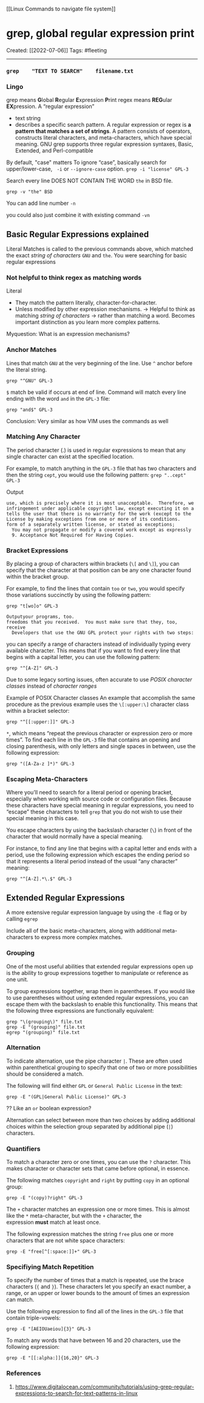 [[Linux Commands to navigate file system]]

# grep, global regular expression print
Created:  [[2022-07-06]]
Tags: #fleeting 

---
### `grep    "TEXT TO SEARCH"    filename.txt`


### Lingo
grep means **G**lobal **R**egular **E**xpression **P**rint
regex means **REG**ular **EX**pression. 
A “regular expression” 
- text string 
- describes a specific search pattern.
A regular expression or regex is **a pattern that matches a set of strings**. A pattern consists of operators, constructs literal characters, and meta-characters, which have special meaning. GNU grep supports three regular expression syntaxes, Basic, Extended, and Perl-compatible




By default, "case" matters
To ignore “case”, basically search for upper/lower-case,  
`-i` or `--ignore-case` option.
`grep -i "license" GPL-3`



Search every line 
DOES NOT CONTAIN THE WORD `the` in BSD file.
```
grep -v "the" BSD
```


You can add line number
`-n`

you could also just combine it with existing command
`-vn`


## Basic Regular Expressions explained
Literal Matches is called to the previous commands above, 
which matched the exact *string of characters* `GNU` and `the`. 
You were searching for basic regular expressions 


### Not helpful to think regex as matching words
Literal
- They match the pattern literally, character-for-character.
- Unless modified by other expression mechanisms.
-> Helpful to think as matching *string of characters* 
-> rather than matching a word. 
Becomes important distinction as you learn more complex patterns. 

Myquestion: What is an expression mechanisms?


### Anchor Matches
Lines that match `GNU` at the very beginning of the line. 
Use `^` anchor before the literal string.
```
grep "^GNU" GPL-3
```


`$` match be valid if occurs at end of line.
Command will match every line ending with the word `and` in the `GPL-3` file:
```
grep "and$" GPL-3
```


Conclusion: Very similar as how VIM uses the commands as well




### Matching Any Character

The period character (.) is used in regular expressions to mean that any single character can exist at the specified location.

For example, to match anything in the `GPL-3` file that has two characters and then the string `cept`, you would use the following pattern:
`grep "..cept" GPL-3`

Output
```
use, which is precisely where it is most unacceptable.  Therefore, we
infringement under applicable copyright law, except executing it on a
tells the user that there is no warranty for the work (except to the
License by making exceptions from one or more of its conditions.
form of a separately written license, or stated as exceptions;
  You may not propagate or modify a covered work except as expressly
  9. Acceptance Not Required for Having Copies.
```


### Bracket Expressions

By placing a group of characters within brackets (`\[` and `\]`), you can specify that the character at that position can be any one character found within the bracket group.

For example, to find the lines that contain `too` or `two`, you would specify those variations succinctly by using the following pattern:

```
grep "t[wo]o" GPL-3
```

```
Outputyour programs, too.
freedoms that you received.  You must make sure that they, too, receive
  Developers that use the GNU GPL protect your rights with two steps:
```


you can specify a range of characters instead of individually typing every available character.
This means that if you want to find every line that begins with a capital letter, you can use the following pattern:
```
grep "^[A-Z]" GPL-3
```


Due to some legacy sorting issues, 
often accurate to use *POSIX character classes* instead of *character ranges* 

Example of POSIX Character classes
An example that accomplish the same procedure as the previous example uses the `\[:upper:\]` character class within a bracket selector:
```
grep "^[[:upper:]]" GPL-3
```




`*`, which means “repeat the previous character or expression zero or more times”.
To find each line in the `GPL-3` file that contains an opening and closing parenthesis, with only letters and single spaces in between, use the following expression:

```
grep "([A-Za-z ]*)" GPL-3
```



### Escaping Meta-Characters
Where you’ll need to search for a literal period or opening bracket, 
especially when working with source code or configuration files. 
Because these characters have special meaning in regular expressions, 
you need to “escape” these characters to tell `grep` that you do not wish to use their special meaning in this case.

You escape characters by using the backslash character (`\`) in front of the character that would normally have a special meaning.


For instance, to find any line that begins with a capital letter and ends with a period, use the following expression which escapes the ending period so that it represents a literal period instead of the usual “any character” meaning:

```
grep "^[A-Z].*\.$" GPL-3
```




## Extended Regular Expressions
A more extensive regular expression language by 
using the `-E` flag or by 
calling `egrep` 

Include all of the basic meta-characters, 
along with additional meta-characters to express more complex matches.

### Grouping
One of the most useful abilities that extended regular expressions open up is the ability to group expressions together to manipulate or reference as one unit.

To group expressions together, wrap them in parentheses. If you would like to use parentheses without using extended regular expressions, you can escape them with the backslash to enable this functionality. This means that the following three expressions are functionally equivalent:

```
grep "\(grouping\)" file.txt
grep -E "(grouping)" file.txt
egrep "(grouping)" file.txt
```

### Alternation
To indicate alternation, use the pipe character `|`. These are often used within parenthetical grouping to specify that one of two or more possibilities should be considered a match.

The following will find either `GPL` or `General Public License` in the text:

```
grep -E "(GPL|General Public License)" GPL-3
```

?? Like an `or` boolean expression?

Alternation can select between more than two choices by adding additional choices within the selection group separated by additional pipe (`|`) characters.

### Quantifiers
To match a character zero or one times, you can use the `?` character. This makes character or character sets that came before optional, in essence.

The following matches `copyright` and `right` by putting `copy` in an optional group:

```
grep -E "(copy)?right" GPL-3
```
The `+` character matches an expression one or more times. This is almost like the `*` meta-character, but with the `+` character, the expression **must** match at least once.

The following expression matches the string `free` plus one or more characters that are not white space characters:
```
grep -E "free[^[:space:]]+" GPL-3
```


### Specifiying Match Repetition

To specify the number of times that a match is repeated, use the brace characters (`{` and `}`). These characters let you specify an exact number, a range, or an upper or lower bounds to the amount of times an expression can match.

Use the following expression to find all of the lines in the `GPL-3` file that contain triple-vowels:

```
grep -E "[AEIOUaeiou]{3}" GPL-3
```

To match any words that have between 16 and 20 characters, use the following expression:

```
grep -E "[[:alpha:]]{16,20}" GPL-3
```




### References
1. https://www.digitalocean.com/community/tutorials/using-grep-regular-expressions-to-search-for-text-patterns-in-linux